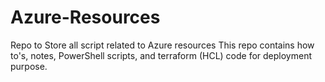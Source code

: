 # Azure-Resources
Repo to Store all script related to Azure resources
This repo contains how to's, notes, PowerShell scripts, and terraform (HCL) code for deployment purpose.
